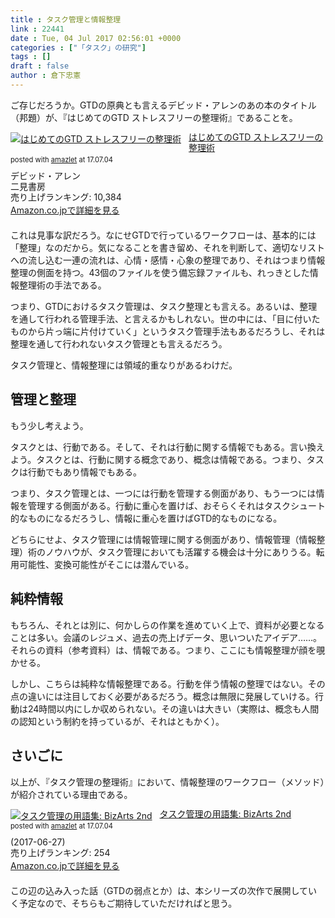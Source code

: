 ```yaml
---
title : タスク管理と情報整理
link : 22441
date : Tue, 04 Jul 2017 02:56:01 +0000
categories : ["「タスク」の研究"]
tags : []
draft : false
author : 倉下忠憲
---
```


ご存じだろうか。GTDの原典とも言えるデビッド・アレンのあの本のタイトル（邦題）が、『はじめてのGTD ストレスフリーの整理術』であることを。

<div class="amazlet-box" style="margin-bottom:20px"><div class="amazlet-image" style="float:left;margin:0px 12px 1px 0px;"><a href="http://www.amazon.co.jp/exec/obidos/ASIN/4576082116/rashita1000-22/ref=nosim/" name="amazletlink" target="_blank"><img src="https://images-fe.ssl-images-amazon.com/images/I/51umAMmeSlL._SL160_.jpg" alt="はじめてのGTD ストレスフリーの整理術" style="border: none;" /></a></div><div class="amazlet-info" style="line-height:120%; margin-bottom: 10px"><div class="amazlet-name" style="margin-bottom:10px;line-height:120%"><a href="http://www.amazon.co.jp/exec/obidos/ASIN/4576082116/rashita1000-22/ref=nosim/" name="amazletlink" target="_blank">はじめてのGTD ストレスフリーの整理術</a><div class="amazlet-powered-date" style="font-size:80%;margin-top:5px;line-height:120%">posted with <a href="http://www.amazlet.com/" title="amazlet" target="_blank">amazlet</a> at 17.07.04</div></div><div class="amazlet-detail">デビッド・アレン <br />二見書房 <br />売り上げランキング: 10,384<br /></div><div class="amazlet-sub-info" style="float: left;"><div class="amazlet-link" style="margin-top: 5px"><a href="http://www.amazon.co.jp/exec/obidos/ASIN/4576082116/rashita1000-22/ref=nosim/" name="amazletlink" target="_blank">Amazon.co.jpで詳細を見る</a></div></div></div><div class="amazlet-footer" style="clear: left"></div></div>

これは見事な訳だろう。なにせGTDで行っているワークフローは、基本的には「整理」なのだから。気になることを書き留め、それを判断して、適切なリストへの流し込む一連の流れは、心情・感情・心象の整理であり、それはつまり情報整理の側面を持つ。43個のファイルを使う備忘録ファイルも、れっきとした情報整理術の手法である。

つまり、GTDにおけるタスク管理は、タスク整理とも言える。あるいは、整理を通して行われる管理手法、と言えるかもしれない。世の中には、「目に付いたものから片っ端に片付けていく」というタスク管理手法もあるだろうし、それは整理を通して行われないタスク管理とも言えるだろう。

タスク管理と、情報整理には領域的重なりがあるわけだ。

<h2>管理と整理</h2>

もう少し考えよう。

タスクとは、行動である。そして、それは行動に関する情報でもある。言い換えよう。タスクとは、行動に関する概念であり、概念は情報である。つまり、タスクは行動でもあり情報でもある。

つまり、タスク管理とは、一つには行動を管理する側面があり、もう一つには情報を管理する側面がある。行動に重心を置けば、おそらくそれはタスクシュート的なものになるだろうし、情報に重心を置けばGTD的なものになる。

どちらにせよ、タスク管理には情報管理に関する側面があり、情報管理（情報整理）術のノウハウが、タスク管理においても活躍する機会は十分にありうる。転用可能性、変換可能性がそこには潜んでいる。

<h2>純粋情報</h2>

もちろん、それとは別に、何かしらの作業を進めていく上で、資料が必要となることは多い。会議のレジュメ、過去の売上げデータ、思いついたアイデア……。それらの資料（参考資料）は、情報である。つまり、ここにも情報整理が顔を覗かせる。

しかし、こちらは純粋な情報整理である。行動を伴う情報の整理ではない。その点の違いには注目しておく必要があるだろう。概念は無限に発展していける。行動は24時間以内にしか収められない。その違いは大きい（実際は、概念も人間の認知という制約を持っているが、それはともかく）。

<h2>さいごに</h2>

以上が、『タスク管理の整理術』において、情報整理のワークフロー（メソッド）が紹介されている理由である。

<div class="amazlet-box" style="margin-bottom:20px;"><div class="amazlet-image" style="float:left;margin:0px 12px 1px 0px;"><a href="http://www.amazon.co.jp/exec/obidos/ASIN/B073F8WKW4/rashita1000-22/ref=nosim/" name="amazletlink" target="_blank"><img src="https://images-fe.ssl-images-amazon.com/images/I/41KD%2BtMKN8L._SL160_.jpg" alt="タスク管理の用語集: BizArts 2nd" style="border: none;" /></a></div><div class="amazlet-info" style="line-height:120%; margin-bottom: 10px"><div class="amazlet-name" style="margin-bottom:10px;line-height:120%"><a href="http://www.amazon.co.jp/exec/obidos/ASIN/B073F8WKW4/rashita1000-22/ref=nosim/" name="amazletlink" target="_blank">タスク管理の用語集: BizArts 2nd</a><div class="amazlet-powered-date" style="font-size:80%;margin-top:5px;line-height:120%">posted with <a href="http://www.amazlet.com/" title="amazlet" target="_blank">amazlet</a> at 17.07.04</div></div><div class="amazlet-detail"> (2017-06-27)<br />売り上げランキング: 254<br /></div><div class="amazlet-sub-info" style="float: left;"><div class="amazlet-link" style="margin-top: 5px"><a href="http://www.amazon.co.jp/exec/obidos/ASIN/B073F8WKW4/rashita1000-22/ref=nosim/" name="amazletlink" target="_blank">Amazon.co.jpで詳細を見る</a></div></div></div><div class="amazlet-footer" style="clear: left"></div></div>

この辺の込み入った話（GTDの弱点とか）は、本シリーズの次作で展開していく予定なので、そちらもご期待していただければと思う。
